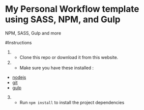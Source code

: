 # My Personal Workflow template using SASS, NPM, and Gulp
NPM, SASS, Gulp and more

#Instructions
1. - Clone this repo or download it from this website.
2. - Make sure you have these installed :
  - [nodejs](http://nodejs.org/)
  - [git](http://git-scm.com/)
  - [gulp](http://gulpjs.com/)

3. - Run `npm install`  to install the project dependencies
